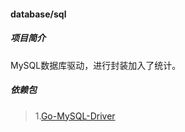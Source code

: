 #### database/sql

##### 项目简介
MySQL数据库驱动，进行封装加入了统计。


##### 依赖包
> 1.[Go-MySQL-Driver](https://github.com/go-sql-driver/mysql)
